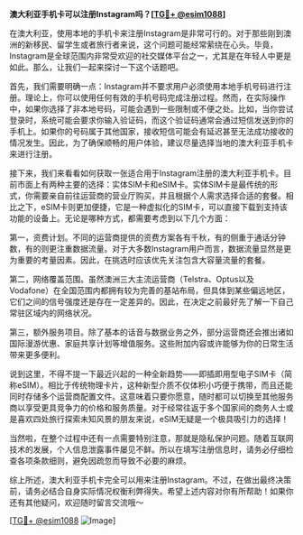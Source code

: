**澳大利亚手机卡可以注册Instagram吗？[[TG💪+ @esim1088](https://t.me/s/esim1088)]**

在澳大利亚，使用本地的手机卡来注册Instagram是非常可行的。对于那些刚到澳洲的新移民、留学生或者旅行者来说，这个问题可能经常萦绕在心头。毕竟，Instagram是全球范围内非常受欢迎的社交媒体平台之一，尤其是在年轻人中更是如此。那么，让我们一起来探讨一下这个话题吧。

首先，我们需要明确一点：Instagram并不要求用户必须使用本地手机号码进行注册。理论上，你可以使用任何有效的手机号码完成注册过程。然而，在实际操作中，如果你选择了非本地号码，可能会遇到一些限制或不便之处。比如，当你尝试登录时，系统可能会要求你输入验证码，而这个验证码通常会通过短信发送到你的手机上。如果你的号码属于其他国家，接收短信可能会有延迟甚至无法成功接收的情况发生。因此，为了确保顺畅的用户体验，建议尽量选择当地的澳大利亚手机卡来进行注册。

接下来，我们来看看如何获取一张适合用于Instagram注册的澳大利亚手机卡。目前市面上有两种主要的选择：实体SIM卡和eSIM卡。实体SIM卡是最传统的形式，你需要亲自前往运营商的营业厅购买，并且根据个人需求选择合适的套餐。相比之下，eSIM卡则更加便捷，它是一种虚拟化的SIM卡，可以直接下载到支持该功能的设备上。无论是哪种方式，都需要考虑到以下几个方面：

第一，资费计划。不同的运营商提供的资费方案各有千秋，有的侧重于通话分钟数，有的则更注重数据流量。对于大多数Instagram用户而言，数据流量显然是更为重要的考量因素。因此，在挑选时应该优先关注包含大容量流量的套餐。

第二，网络覆盖范围。虽然澳洲三大主流运营商（Telstra、Optus以及Vodafone）在全国范围内都拥有较为完善的基站布局，但具体到某些偏远地区，它们之间的信号强度还是存在一定差异的。因此，在决定之前最好先了解一下自己常驻区域内的网络状况。

第三，额外服务项目。除了基本的话音与数据业务之外，部分运营商还会推出诸如国际漫游优惠、家庭共享计划等增值服务。这些附加内容或许能够为你的日常生活带来更多便利。

说到这里，不得不提一下最近兴起的一种全新趋势——即插即用型电子SIM卡（简称eSIM）。相比于传统物理卡片，这种新型介质不仅体积小巧便于携带，而且还能同时存储多个运营商配置文件。这意味着只要你愿意，随时都可以切换至其他服务商以享受更具竞争力的价格和服务质量。对于经常往返于多个国家间的商务人士或是喜欢四处旅行探索未知风景的朋友来说，eSIM无疑是一个极具吸引力的选择！

当然啦，在整个过程中还有一点需要特别注意，那就是隐私保护问题。随着互联网技术的发展，个人信息泄露事件屡见不鲜。所以在填写注册信息时，请务必仔细检查各项条款细则，避免因疏忽而导致不必要的麻烦。

综上所述，澳大利亚手机卡完全可以用来注册Instagram。不过，在做出最终决策前，请务必结合自身实际情况权衡利弊得失。希望上述内容对你有所帮助！如果你还有其他疑问，欢迎随时留言交流哦～

[[TG💪+ @esim1088](https://t.me/s/esim1088) ![Image](https://i.postimg.cc/4NQfJmqS/Snipaste-2025-05-13-00-14-12.png)]